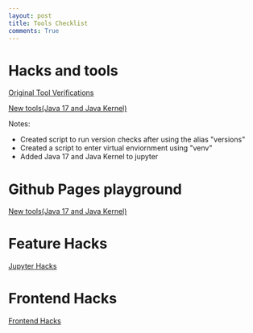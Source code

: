 ```yaml
---
layout: post
title: Tools Checklist 
comments: True
---
```


# Hacks and tools

[Original Tool Verifications](https://tanayshah1.github.io/studentcsa/2024/08/24/verifyPictures.html)

[New tools(Java 17 and Java Kernel)](https://tanayshah1.github.io/studentcsa/2024/09/08/javaCheck.html)

Notes:
- Created script to run version checks after using the alias "versions"
- Created a script to enter virtual enviornment using "venv"
- Added Java 17 and Java Kernel to jupyter


# Github Pages playground
[New tools(Java 17 and Java Kernel)](https://tanayshah1.github.io/studentcsa/2024/09/08/weather.html)


# Feature Hacks
[Jupyter Hacks](https://tanayshah1.github.io/studentcsa/2024/09/08/toDolist.html) 


# Frontend Hacks
[Frontend Hacks](https://tanayshah1.github.io/studentcsa/about/)